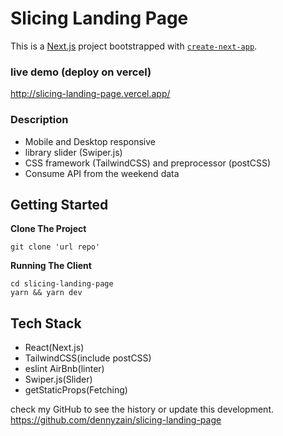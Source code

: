 # Slicing Landing Page

This is a [Next.js](https://nextjs.org/) project bootstrapped with [`create-next-app`](https://github.com/vercel/next.js/tree/canary/packages/create-next-app).

### live demo (deploy on vercel)

http://slicing-landing-page.vercel.app/

### Description

- Mobile and Desktop responsive
- library slider (Swiper.js)
- CSS framework (TailwindCSS) and preprocessor (postCSS)
- Consume API from the weekend data

## Getting Started


**Clone The Project**
```shell
git clone 'url repo'
```

**Running The Client**
```shell
cd slicing-landing-page
yarn && yarn dev
```
 

## Tech Stack

- React(Next.js)
- TailwindCSS(include postCSS)
- eslint AirBnb(linter)
- Swiper.js(Slider)
- getStaticProps(Fetching)

check my GitHub to see the history or update this development.
https://github.com/dennyzain/slicing-landing-page
